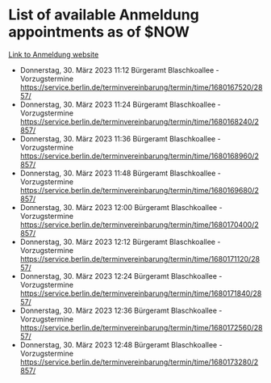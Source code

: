 # List of available Anmeldung appointments as of $NOW
[Link to Anmeldung website](https://service.berlin.de/terminvereinbarung/termin/tag.php?termin=1&anliegen[]=120686&dienstleisterlist=122210,122217,327316,122219,327312,122227,327314,122231,327346,122243,327348,122254,122252,329742,122260,329745,122262,329748,122271,327278,122273,327274,122277,327276,330436,122280,327294,122282,327290,122284,327292,122291,327270,122285,327266,122286,327264,122296,327268,150230,329760,122297,327286,122294,327284,122312,329763,122314,329775,122304,327330,122311,327334,122309,327332,317869,122281,327352,122279,329772,122283,122276,327324,122274,327326,122267,329766,122246,327318,122251,327320,122257,327322,122208,327298,122226,327300&herkunft=http%3A%2F%2Fservice.berlin.de%2Fdienstleistung%2F120686%2F)
- Donnerstag, 30. März 2023 11:12 Bürgeramt Blaschkoallee - Vorzugstermine https://service.berlin.de/terminvereinbarung/termin/time/1680167520/2857/
- Donnerstag, 30. März 2023 11:24 Bürgeramt Blaschkoallee - Vorzugstermine https://service.berlin.de/terminvereinbarung/termin/time/1680168240/2857/
- Donnerstag, 30. März 2023 11:36 Bürgeramt Blaschkoallee - Vorzugstermine https://service.berlin.de/terminvereinbarung/termin/time/1680168960/2857/
- Donnerstag, 30. März 2023 11:48 Bürgeramt Blaschkoallee - Vorzugstermine https://service.berlin.de/terminvereinbarung/termin/time/1680169680/2857/
- Donnerstag, 30. März 2023 12:00 Bürgeramt Blaschkoallee - Vorzugstermine https://service.berlin.de/terminvereinbarung/termin/time/1680170400/2857/
- Donnerstag, 30. März 2023 12:12 Bürgeramt Blaschkoallee - Vorzugstermine https://service.berlin.de/terminvereinbarung/termin/time/1680171120/2857/
- Donnerstag, 30. März 2023 12:24 Bürgeramt Blaschkoallee - Vorzugstermine https://service.berlin.de/terminvereinbarung/termin/time/1680171840/2857/
- Donnerstag, 30. März 2023 12:36 Bürgeramt Blaschkoallee - Vorzugstermine https://service.berlin.de/terminvereinbarung/termin/time/1680172560/2857/
- Donnerstag, 30. März 2023 12:48 Bürgeramt Blaschkoallee - Vorzugstermine https://service.berlin.de/terminvereinbarung/termin/time/1680173280/2857/
